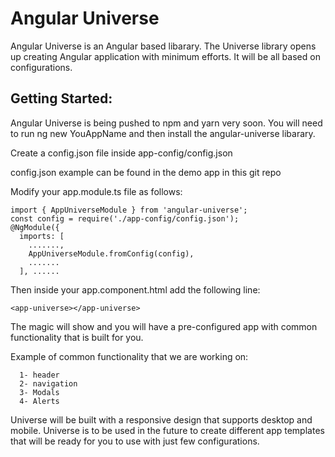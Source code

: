 # Angular Universe

Angular Universe is an Angular based libarary. The Universe library opens up creating Angular application with minimum efforts. It will be all based on configurations. 

## Getting Started:

Angular Universe is being pushed to npm and yarn very soon. You will need to run ng new YouAppName and then install the angular-universe libarary. 

Create a config.json file inside app-config/config.json

config.json example can be found in the demo app in this git repo


Modify your app.module.ts file as follows: 
```
import { AppUniverseModule } from 'angular-universe';
const config = require('./app-config/config.json');
@NgModule({
  imports: [
    .......,
    AppUniverseModule.fromConfig(config),
    .......
  ], ......
```

Then inside your app.component.html add the following line:
```
<app-universe></app-universe> 
```
  The magic will show and you will have a pre-configured app with common functionality that is built for you. 

  Example of common functionality that we are working on:
```
  1- header 
  2- navigation 
  3- Modals 
  4- Alerts 
```
  Universe will be built with a responsive design that supports desktop and mobile. Universe is to be used in the future to create different app templates that will be ready for you to use with just few configurations. 

